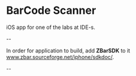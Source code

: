 BarCode Scanner
==========

iOS app for one of the labs at IDE-s.

--

In order for application to build, add **ZBarSDK** to it www.zbar.sourceforge.net/iphone/sdkdoc/.

--
